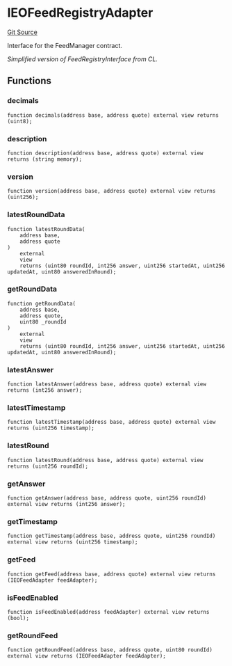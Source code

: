 # IEOFeedRegistryAdapter

[Git Source](https://github.com/Eoracle/target-contracts/blob/8a773595146b344dc5abd94aaf5ddfa445eed3c5/src/adapters/interfaces/IEOFeedRegistryAdapter.sol)

Interface for the FeedManager contract.

_Simplified version of FeedRegistryInterface from CL._

## Functions

### decimals

```solidity
function decimals(address base, address quote) external view returns (uint8);
```

### description

```solidity
function description(address base, address quote) external view returns (string memory);
```

### version

```solidity
function version(address base, address quote) external view returns (uint256);
```

### latestRoundData

```solidity
function latestRoundData(
    address base,
    address quote
)
    external
    view
    returns (uint80 roundId, int256 answer, uint256 startedAt, uint256 updatedAt, uint80 answeredInRound);
```

### getRoundData

```solidity
function getRoundData(
    address base,
    address quote,
    uint80 _roundId
)
    external
    view
    returns (uint80 roundId, int256 answer, uint256 startedAt, uint256 updatedAt, uint80 answeredInRound);
```

### latestAnswer

```solidity
function latestAnswer(address base, address quote) external view returns (int256 answer);
```

### latestTimestamp

```solidity
function latestTimestamp(address base, address quote) external view returns (uint256 timestamp);
```

### latestRound

```solidity
function latestRound(address base, address quote) external view returns (uint256 roundId);
```

### getAnswer

```solidity
function getAnswer(address base, address quote, uint256 roundId) external view returns (int256 answer);
```

### getTimestamp

```solidity
function getTimestamp(address base, address quote, uint256 roundId) external view returns (uint256 timestamp);
```

### getFeed

```solidity
function getFeed(address base, address quote) external view returns (IEOFeedAdapter feedAdapter);
```

### isFeedEnabled

```solidity
function isFeedEnabled(address feedAdapter) external view returns (bool);
```

### getRoundFeed

```solidity
function getRoundFeed(address base, address quote, uint80 roundId) external view returns (IEOFeedAdapter feedAdapter);
```
